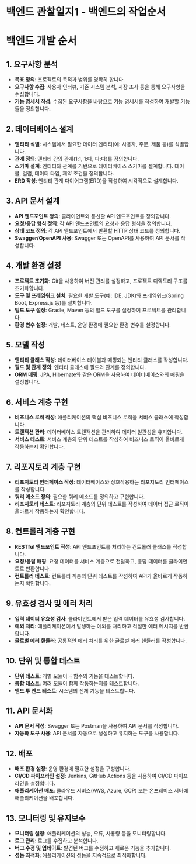 # 백엔드 관찰일지1 - 백엔드의 작업순서

# 백엔드 개발 순서

## 1. 요구사항 분석
- **목표 정의**: 프로젝트의 목적과 범위를 명확히 합니다.
- **요구사항 수집**: 사용자 인터뷰, 기존 시스템 분석, 시장 조사 등을 통해 요구사항을 수집합니다.
- **기능 명세서 작성**: 수집된 요구사항을 바탕으로 기능 명세서를 작성하여 개발할 기능들을 정의합니다.

## 2. 데이터베이스 설계
- **엔티티 식별**: 시스템에서 필요한 데이터 엔티티(예: 사용자, 주문, 제품 등)를 식별합니다.
- **관계 정의**: 엔티티 간의 관계(1:1, 1:다, 다:다)를 정의합니다.
- **스키마 설계**: 엔티티와 관계를 기반으로 데이터베이스 스키마를 설계합니다. 테이블, 컬럼, 데이터 타입, 제약 조건을 정의합니다.
- **ERD 작성**: 엔티티 관계 다이어그램(ERD)을 작성하여 시각적으로 설계합니다.

## 3. API 문서 설계
- **API 엔드포인트 정의**: 클라이언트와 통신할 API 엔드포인트를 정의합니다.
- **요청/응답 형식 정의**: 각 API 엔드포인트의 요청과 응답 형식을 정의합니다.
- **상태 코드 정의**: 각 API 엔드포인트에서 반환할 HTTP 상태 코드를 정의합니다.
- **Swagger/OpenAPI 사용**: Swagger 또는 OpenAPI를 사용하여 API 문서를 작성합니다.

## 4. 개발 환경 설정
- **프로젝트 초기화**: Git을 사용하여 버전 관리를 설정하고, 프로젝트 디렉토리 구조를 초기화합니다.
- **도구 및 프레임워크 설치**: 필요한 개발 도구(예: IDE, JDK)와 프레임워크(Spring Boot, Express.js 등)를 설치합니다.
- **빌드 도구 설정**: Gradle, Maven 등의 빌드 도구를 설정하여 프로젝트를 관리합니다.
- **환경 변수 설정**: 개발, 테스트, 운영 환경에 필요한 환경 변수를 설정합니다.

## 5. 모델 작성
- **엔티티 클래스 작성**: 데이터베이스 테이블과 매핑되는 엔티티 클래스를 작성합니다.
- **필드 및 관계 정의**: 엔티티 클래스에 필드와 관계를 정의합니다.
- **ORM 매핑**: JPA, Hibernate와 같은 ORM을 사용하여 데이터베이스와의 매핑을 설정합니다.

## 6. 서비스 계층 구현
- **비즈니스 로직 작성**: 애플리케이션의 핵심 비즈니스 로직을 서비스 클래스에 작성합니다.
- **트랜잭션 관리**: 데이터베이스 트랜잭션을 관리하여 데이터 일관성을 유지합니다.
- **서비스 테스트**: 서비스 계층의 단위 테스트를 작성하여 비즈니스 로직이 올바르게 작동하는지 확인합니다.

## 7. 리포지토리 계층 구현
- **리포지토리 인터페이스 작성**: 데이터베이스와 상호작용하는 리포지토리 인터페이스를 작성합니다.
- **쿼리 메소드 정의**: 필요한 쿼리 메소드를 정의하고 구현합니다.
- **리포지토리 테스트**: 리포지토리 계층의 단위 테스트를 작성하여 데이터 접근 로직이 올바르게 작동하는지 확인합니다.

## 8. 컨트롤러 계층 구현
- **RESTful 엔드포인트 작성**: API 엔드포인트를 처리하는 컨트롤러 클래스를 작성합니다.
- **요청/응답 매핑**: 요청 데이터를 서비스 계층으로 전달하고, 응답 데이터를 클라이언트로 반환합니다.
- **컨트롤러 테스트**: 컨트롤러 계층의 단위 테스트를 작성하여 API가 올바르게 작동하는지 확인합니다.

## 9. 유효성 검사 및 에러 처리
- **입력 데이터 유효성 검사**: 클라이언트에서 받은 입력 데이터를 유효성 검사합니다.
- **예외 처리**: 애플리케이션에서 발생하는 예외를 처리하고 적절한 에러 메시지를 반환합니다.
- **글로벌 에러 핸들러**: 공통적인 에러 처리를 위한 글로벌 에러 핸들러를 작성합니다.

## 10. 단위 및 통합 테스트
- **단위 테스트**: 개별 모듈이나 함수의 기능을 테스트합니다.
- **통합 테스트**: 여러 모듈이 함께 작동하는지를 테스트합니다.
- **엔드 투 엔드 테스트**: 시스템의 전체 기능을 테스트합니다.

## 11. API 문서화
- **API 문서 작성**: Swagger 또는 Postman을 사용하여 API 문서를 작성합니다.
- **자동화 도구 사용**: API 문서를 자동으로 생성하고 유지하는 도구를 사용합니다.

## 12. 배포
- **배포 환경 설정**: 운영 환경에 필요한 설정을 구성합니다.
- **CI/CD 파이프라인 설정**: Jenkins, GitHub Actions 등을 사용하여 CI/CD 파이프라인을 설정합니다.
- **애플리케이션 배포**: 클라우드 서비스(AWS, Azure, GCP) 또는 온프레미스 서버에 애플리케이션을 배포합니다.

## 13. 모니터링 및 유지보수
- **모니터링 설정**: 애플리케이션의 성능, 오류, 사용량 등을 모니터링합니다.
- **로그 관리**: 로그를 수집하고 분석합니다.
- **버그 수정 및 업데이트**: 발견된 버그를 수정하고 새로운 기능을 추가합니다.
- **성능 최적화**: 애플리케이션의 성능을 지속적으로 최적화합니다.

